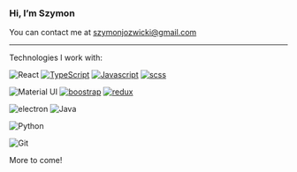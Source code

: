 
### Hi, I’m Szymon
You can contact me at [szymonjozwicki@gmail.com](mailto:szymonjozwicki@gmail.com)

*********************************
Technologies I work with:

![React](https://img.shields.io/badge/React-361DAF?style=for-the-badge&logo=react&logoColor=361DAFB)
<a href='https://github.com/shivamkapasia0' target="_blank"><img alt='TypeScript' src='https://img.shields.io/badge/TypeScript-100000?style=for-the-badge&logo=TypeScript&logoColor=white&labelColor=2285E0&color=2285E0'/></a>
<a href='https://github.com/shivamkapasia0' target="_blank"><img alt='Javascript' src='https://img.shields.io/badge/Javascript-100000?style=for-the-badge&logo=Javascript&logoColor=EAC41B&labelColor=3D5973&color=3D5973'/></a>
<a href='https://github.com/shivamkapasia0' target="_blank"><img alt='scss' src='https://img.shields.io/badge/css-100000?style=for-the-badge&logo=scss&logoColor=9D1093&labelColor=334236&color=8B9D09'/></a>

![Material UI](https://img.shields.io/badge/Material_UI-blue?style=for-the-badge&logo=materialui&logoColor=white)
<a href='https://github.com/shivamkapasia0' target="_blank"><img alt='boostrap' src='https://img.shields.io/badge/bootstrap-100000?style=for-the-badge&logo=boostrap&logoColor=EAC41B&labelColor=3D5973&color=0F865A'/></a>
<a href='https://github.com/shivamkapasia0' target="_blank"><img alt='redux' src='https://img.shields.io/badge/redux-100000?style=for-the-badge&logo=redux&logoColor=9D1093&labelColor=334236&color=334236'/></a>


![electron](https://img.shields.io/badge/electron-173057?style=for-the-badge&logo=electron&logoColor=aqua)
![Java](https://img.shields.io/badge/Java-a6370f?style=for-the-badge&logo=java&logoColor=white)
<a href='https://github.com/shivamkapasia0' target="_blank"><img alt='' src='https://img.shields.io/badge/gosu-100000?style=for-the-badge&logo=&logoColor=EAC41B&labelColor=3D5973&color=D3830B'/></a>


![Python](https://img.shields.io/badge/Python-314354?style=for-the-badge&logo=python&logoColor=white)

![Git](https://img.shields.io/badge/Git-darkgreen?style=for-the-badge&logo=git&logoColor=orange)

More to come!
